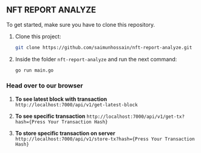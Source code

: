 ## NFT REPORT ANALYZE

To get started, make sure you have to clone this repository.

1. Clone this project:

   ```sh
   git clone https://github.com/saimunhossain/nft-report-analyze.git
   ```
2. Inside the folder `nft-report-analyze` and run the next command:

   ```sh
   go run main.go
   ```

### Head over to our browser

1. **To see latest block with transaction** `http://localhost:7000/api/v1/get-latest-block`

2. **To see specific transaction** `http://localhost:7000/api/v1/get-tx?hash={Press Your Transaction Hash}`

3. **To store specific transaction on server** `http://localhost:7000/api/v1/store-tx?hash={Press Your Transaction Hash}`